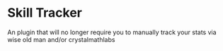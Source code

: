 # Skill Tracker
An plugin that will no longer require you to manually track your stats via wise old man and/or crystalmathlabs
